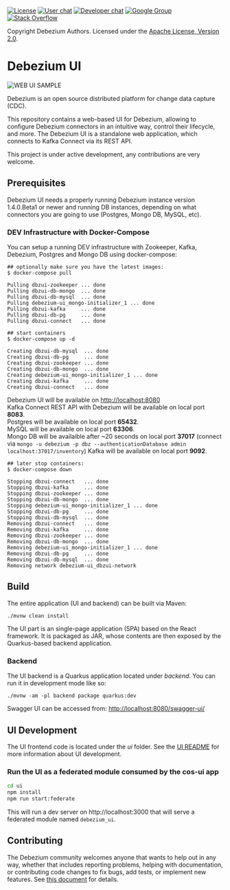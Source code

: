 [![License](http://img.shields.io/:license-apache%202.0-brightgreen.svg)](http://www.apache.org/licenses/LICENSE-2.0.html)
[![User chat](https://img.shields.io/badge/chat-users-brightgreen.svg)](https://debezium.zulipchat.com/#narrow/stream/302529-users)
[![Developer chat](https://img.shields.io/badge/chat-devs-brightgreen.svg)](https://debezium.zulipchat.com/#narrow/stream/302533-dev)
[![Google Group](https://img.shields.io/:mailing%20list-debezium-brightgreen.svg)](https://groups.google.com/forum/#!forum/debezium)
[![Stack Overflow](http://img.shields.io/:stack%20overflow-debezium-brightgreen.svg)](http://stackoverflow.com/questions/tagged/debezium)

Copyright Debezium Authors.
Licensed under the [Apache License, Version 2.0](http://www.apache.org/licenses/LICENSE-2.0).

# Debezium UI

![WEB UI SAMPLE](https://user-images.githubusercontent.com/10202690/114378465-05cb5000-9b88-11eb-9914-a8dd5b3994ae.png)

Debezium is an open source distributed platform for change data capture (CDC).

This repository contains a web-based UI for Debezium, allowing to configure Debezium connectors in an intuitive way, control their lifecycle, and more.
The Debezium UI is a standalone web application, which connects to Kafka Connect via its REST API.

This project is under active development, any contributions are very welcome.

## Prerequisites

Debezium UI needs a properly running Debezium instance version 1.4.0.Beta1 or newer and running DB instances, depending
on what connectors you are going to use (Postgres, Mongo DB, MySQL, etc).

### DEV Infrastructure with Docker-Compose

You can setup a running DEV infrastructure with Zookeeper, Kafka, Debezium, Postgres and
Mongo DB using docker-compose:

```
## optionally make sure you have the latest images:
$ docker-compose pull

Pulling dbzui-zookeeper ... done
Pulling dbzui-db-mongo  ... done
Pulling dbzui-db-mysql  ... done
Pulling debezium-ui_mongo-initializer_1 ... done
Pulling dbzui-kafka     ... done
Pulling dbzui-db-pg     ... done
Pulling dbzui-connect   ... done

## start containers
$ docker-compose up -d

Creating dbzui-db-mysql  ... done
Creating dbzui-db-pg     ... done
Creating dbzui-zookeeper ... done
Creating dbzui-db-mongo  ... done
Creating debezium-ui_mongo-initializer_1 ... done
Creating dbzui-kafka     ... done
Creating dbzui-connect   ... done

```

Debezium UI will be available on [http://localhost:8080](http://localhost:8080)      
Kafka Connect REST API with Debezium will be available on local port **8083**.   
Postgres will be available on local port **65432**.  
MySQL will be available on local port **63306**.  
Mongo DB will be availaible after ~20 seconds on local port **37017** (connect via `mongo -u debezium -p dbz --authenticationDatabase admin localhost:37017/inventory`)
Kafka will be available on local port **9092**.  

```
## later stop containers:
$ docker-compose down

Stopping dbzui-connect   ... done
Stopping dbzui-kafka     ... done
Stopping dbzui-zookeeper ... done
Stopping dbzui-db-mongo  ... done
Stopping debezium-ui_mongo-initializer_1 ... done
Stopping dbzui-db-pg     ... done
Stopping dbzui-db-mysql  ... done
Removing dbzui-connect   ... done
Removing dbzui-kafka     ... done
Removing dbzui-zookeeper ... done
Removing dbzui-db-mongo  ... done
Removing debezium-ui_mongo-initializer_1 ... done
Removing dbzui-db-pg     ... done
Removing dbzui-db-mysql  ... done
Removing network debezium-ui_dbzui-network

```

## Build

The entire application (UI and backend) can be built via Maven:

```
./mvnw clean install
```

The UI part is an single-page application (SPA) based on the React framework. It is packaged as JAR,
whose contents are then exposed by the Quarkus-based backend application.

### Backend

The UI backend is a Quarkus application located under _backend_.
You can run it in development mode like so:

```
./mvnw -am -pl backend package quarkus:dev
```

Swagger UI can be accessed from:  [http://localhost:8080/swagger-ui/](http://localhost:8080/swagger-ui/)

## UI Development

The UI frontend code is located under the _ui_ folder.  See the [UI README](./ui/README.md) for more information about UI development.

### Run the UI as a federated module consumed by the cos-ui app

```sh
cd ui
npm install
npm run start:federate
```

This will run a dev server on http://localhost:3000 that will serve a federated module named `debezium_ui`.

## Contributing

The Debezium community welcomes anyone that wants to help out in any way, whether that includes
reporting problems, helping with documentation, or contributing code changes to fix bugs, add tests,
or implement new features.
See [this document](https://github.com/debezium/debezium/blob/main/CONTRIBUTE.md) for details.
